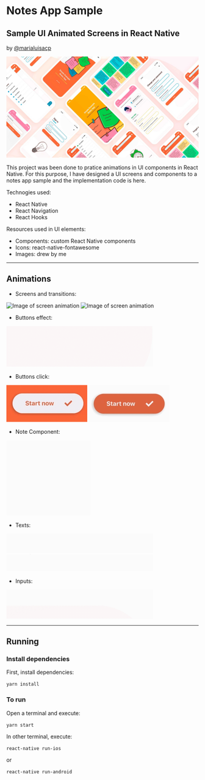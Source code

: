 # Notes App Sample
## Sample UI Animated Screens in React Native

by [@marialuisacp](https://github.com/marialuisacp)

![Image of presentation project](./docs/github_cover.jpg)

This project was been done to pratice animations in UI components in React Native. For this purpose, I have designed a UI screens and components to a notes app sample and the implementation code is here.

Technogies used:
* React Native
* React Navigation
* React Hooks

Resources used in UI elements:
* Components: custom React Native components
* Icons: react-native-fontawesome
* Images: drew by me

---
## Animations

* Screens and transitions:

![Image of screen animation](./docs/screen1_animation.gif)
![Image of screen animation](./docs/screen2_animation.gif)

* Buttons effect:

![Image of button animation effect](./docs/button_login_animation.gif)

* Buttons click:

![Image of button animation](./docs/button_white_animation.gif)
![Image of button animation](./docs/button_animation.gif)

* Note Component:

![Image of note animation](./docs/note1_animation.gif)

* Texts:

![Image of texts animations](./docs/text1_animation.gif)
![Image of texts animations](./docs/text2_animation.gif)

* Inputs:

![Image of input animation](./docs/input1_animation.gif)

---
## Running

### Install dependencies

First, install dependencies:

```
yarn install
```

### To run

Open a terminal and execute:

```
yarn start
```

In other terminal, execute:

```
react-native run-ios
```

or

```
react-native run-android
```